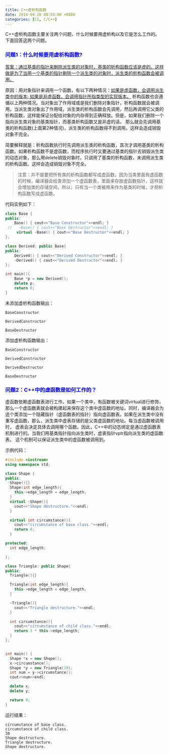 ```yaml
---
title: C++虚析构函数
date: 2014-04-20 08:55:00 +0800
categories: [CS, C/C++]
---
```


C++虚析构函数主要关注两个问题，什么时候要用虚析构以及它是怎么工作的。下面回答这两个问题。
### <font color=blue>问题1：什么时候要用虚析构函数?</font>
	
<u>答案：通过基类的指针来删除派生类的对象时，基类的析构函数应该是虚的。这样做是为了当用一个基类的指针删除一个派生类的对象时，派生类的析构函数会被调用。</u>
	
原因：用对象指针来调用一个函数，有以下两种情况：<u>如果是虚函数，会调用派生类中的版本; 如果是非虚函数，会调用指针所指类型的实现版本。</u> 析构函数也会遵循以上两种情况。当对象出了作用域或是我们删除对象指针，析构函数就会被调用。当派生类对象出了作用域，派生类的析构函数会先调用，然后再调用它父类的析构函数，这样能保证分配给对象的内存得到正确释放。但是，如果我们删除一个指向派生类对象的基类指针，而基类析构函数又是非虚的话， 那么就会先调用基类的析构函数(上面第2种情况)，派生类的析构函数得不到调用。这样会造成销毁对象不完全。
	
简要解释就是：析构函数执行时先调用派生类的析构函数，其次才调用基类的析构函数。如果析构函数不是虚函数，而程序执行时又要通过基类的指针去销毁派生类的动态对象，那么用delete销毁对象时，只调用了基类的析构函数，未调用派生类的析构函数。这样会造成销毁对象不完全。

>注意：并不是要把所有类的析构函数都写成虚函数。因为当类里面有虚函数的时候，编译器会给类添加一个虚函数表，里面来存放虚函数指针，这样就会增加类的存储空间。所以，只有当一个类被用来作为基类的时候，才把析构函数写成虚函数。

代码实例如下：
```c++
class Base {
public:
    Base() { cout<<"Base Constructor"<<endl; }
 //   ~Base() { cout<<"Base Destructor"<<endl; }
	 virtual ~Base() { cout<<"Base Destructor"<<endl; }
};

class Derived: public Base{
public:
    Derived() { cout<<"Derived Constructor"<<endl; }
    ~Derived() { cout<<"Derived Destructor"<<endl; }
};

int main(){
    Base *p = new Derived();
    delete p;
    return 0;
}
```	
未添加虚析构函数输出：
```
BaseConstructor

DerivedConstructor

BaseDestructor
```

添加虚析构函数输出：
```
BaseConstructor

DerivedConstructor

DerivedDestructor

BaseDestructor
```


### <font color=blue> 问题2：C++中的虚函数是如何工作的？</font>

虚函数依赖虚函数表进行工作。如果一个类中，有函数被关键词virtual进行修饰， 那么一个虚函数表就会被构建起来保存这个类中虚函数的地址。同时，编译器会为这个类添加一个隐藏指针（虚函数表的指针）指向虚函数表。如果在派生类中没有重写虚函数，那么，派生类中虚表存储的是父类虚函数的地址。每当虚函数被调用时， 虚表会决定具体去调用哪个函数。因此，C++中的动态绑定是通过虚函数表机制进行的。当我们用基类指针指向派生类时，虚表指针vptr指向派生类的虚函数表。 这个机制可以保证派生类中的虚函数被调用到。


示例代码：	
```c++
#include <iostream>
using namespace std;

class Shape {
public:
  Shape(){}
  Shape(int edge_length){
    this->edge_length = edge_length;
  }
  virtual ~Shape(){
    cout<<"Shape destructure."<<endl;
  }

  virtual int circumstance(){
    cout<<"circumstance of base class."<<endl;
    return 0;
  }

protected:
  int edge_length;

};

class Triangle: public Shape{
public:
  Triangle(){}

  Triangle(int edge_length){
    this->edge_length = edge_length;
  }

  ~Triangle(){
    cout<<"Triangle destructure."<<endl;
  }

  int circumstance(){
    cout<<"circumstance of child class."<<endl;
    return 3 * this->edge_length;
  }
};


int main() {
  Shape *x = new Shape();
  x->circumstance();
  Shape *y = new Triangle(10);
  int num = y->circumstance();
  cout<<num<<endl;

  delete x;
  delete y;

  return 0;
}
```
运行结果：
```
circumstance of base class.
circumstance of child class.
30
Shape destructure.
Triangle destructure.
Shape destructure.
```